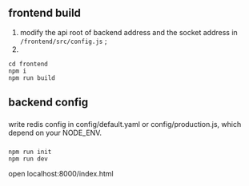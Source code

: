 ### 
frontend build
---
 
1. modify the api root of backend address and the socket address in ```/frontend/src/config.js``` ;
3. 
``` shell
cd frontend
npm i
npm run build
```


backend config
---
###
write redis config in config/default.yaml or config/production.js, which depend on your NODE_ENV.

###
``` shell
npm run init
npm run dev
```

open localhost:8000/index.html
